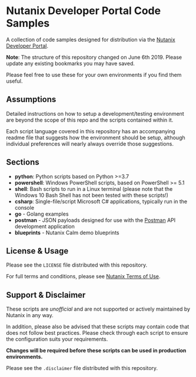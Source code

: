 # Nutanix Developer Portal Code Samples

A collection of code samples designed for distribution via the [Nutanix Developer Portal](https://www.nutanix.dev).

**Note**: The structure of this repository changed on June 6th 2019.  Please update any existing bookmarks you may have saved.

Please feel free to use these for your own environments if you find them useful.

## Assumptions

Detailed instructions on how to setup a development/testing environment are beyond the scope of this repo and the scripts contained within it.

Each script language covered in this repository has an accompanying readme file that suggests how the environment should be setup, although individual preferences will nearly always override those suggestions.

## Sections

- **python**: Python scripts based on Python >=3.7
- **powershell**: Windows PowerShell scripts, based on PowerShell >= 5.1
- **shell**: Bash scripts to run in a Linux terminal (please note that the Windows 10 Bash Shell has not been tested with these scripts!)
- **csharp**: Single-file/script Microsoft C# applications, typically run in the console
- **go** - Golang examples
- **postman** - JSON payloads designed for use with the [Postman](https://getpostman.com) API development application
- **blueprints** - Nutanix Calm demo blueprints

## License & Usage

Please see the `LICENSE` file distributed with this repository.

For full terms and conditions, please see [Nutanix Terms of Use](https://www.nutanix.com/legal/terms-of-use).

## Support & Disclaimer

These scripts are *unofficial* and are not supported or actively maintained by Nutanix in any way.

In addition, please also be advised that these scripts may contain code that does not follow best practices.  Please check through each script to ensure the configuration suits your requirements.

**Changes will be required before these scripts can be used in production environments.**

Please see the `.disclaimer` file distributed with this repository.

